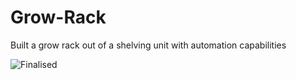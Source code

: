 # Grow-Rack
Built a grow rack out of a shelving unit with automation capabilities

![Finalised](https://github.com/petrepa/Grow-Rack/blob/main/Images/finalized.png)

